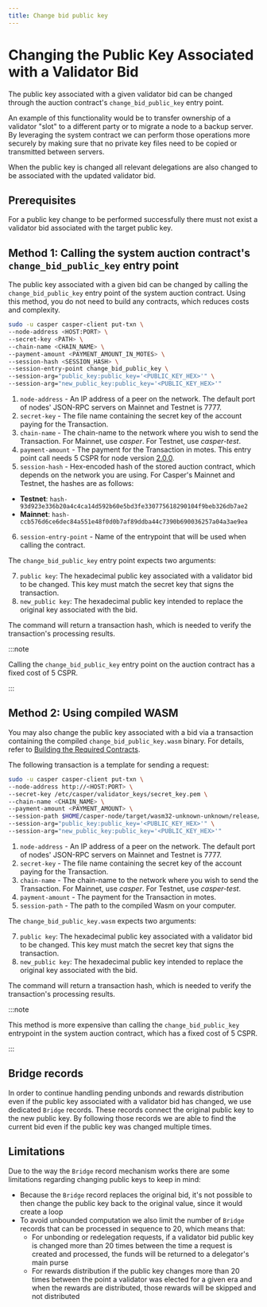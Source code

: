```yaml
---
title: Change bid public key
---
```


# Changing the Public Key Associated with a Validator Bid

The public key associated with a given validator bid can be changed through the auction contract's `change_bid_public_key` entry point.

An example of this functionality would be to transfer ownership of a validator "slot" to a different party or to migrate a node to a backup server. By leveraging the system contract we can perform those operations more securely by making sure that no private key files need to be copied or transmitted between servers.

When the public key is changed all relevant delegations are also changed to be associated with the updated validator bid.

## Prerequisites

For a public key change to be performed successfully there must not exist a validator bid associated with the target public key.

## Method 1: Calling the system auction contract's `change_bid_public_key` entry point

The public key associated with a given bid can be changed by calling the `change_bid_public_key` entry point of the system auction contract. Using this method, you do not need to build any contracts, which reduces costs and complexity.

```bash
sudo -u casper casper-client put-txn \
--node-address <HOST:PORT> \
--secret-key <PATH> \
--chain-name <CHAIN_NAME> \
--payment-amount <PAYMENT_AMOUNT_IN_MOTES> \
--session-hash <SESSION_HASH> \
--session-entry-point change_bid_public_key \
--session-arg="public_key:public_key='<PUBLIC_KEY_HEX>'" \
--session-arg="new_public_key:public_key='<PUBLIC_KEY_HEX>'"
```

1. `node-address` - An IP address of a peer on the network. The default port of nodes' JSON-RPC servers on Mainnet and Testnet is 7777.
2. `secret-key` - The file name containing the secret key of the account paying for the Transaction.
3. `chain-name` - The chain-name to the network where you wish to send the Transaction. For Mainnet, use _casper_. For Testnet, use _casper-test_.
4. `payment-amount` - The payment for the Transaction in motes. This entry point call needs 5 CSPR for node version [2.0.0](https://github.com/casper-network/casper-node/blob/release-2.0.0/resources/production/chainspec.toml).
5. `session-hash` - Hex-encoded hash of the stored auction contract, which depends on the network you are using. For Casper's Mainnet and Testnet, the hashes are as follows:

-   **Testnet**: `hash-93d923e336b20a4c4ca14d592b60e5bd3fe330775618290104f9beb326db7ae2`
-   **Mainnet**: `hash-ccb576d6ce6dec84a551e48f0d0b7af89ddba44c7390b690036257a04a3ae9ea`

6. `session-entry-point` - Name of the entrypoint that will be used when calling the contract.

The `change_bid_public_key` entry point expects two arguments:

7. `public key`: The hexadecimal public key associated with a validator bid to be changed. This key must match the secret key that signs the transaction.
8. `new_public key`: The hexadecimal public key intended to replace the original key associated with the bid.

The command will return a transaction hash, which is needed to verify the transaction's processing results.

:::note

Calling the `change_bid_public_key` entry point on the auction contract has a fixed cost of 5 CSPR.

:::

## Method 2: Using compiled WASM

You may also change the public key associated with a bid via a transaction containing the compiled `change_bid_public_key.wasm` binary. For details, refer to [Building the Required Contracts](../setup/joining.md#step-3-build-contracts).

The following transaction is a template for sending a request:

```bash
sudo -u casper casper-client put-txn \
--node-address http://<HOST:PORT> \
--secret-key /etc/casper/validator_keys/secret_key.pem \
--chain-name <CHAIN_NAME> \
--payment-amount <PAYMENT_AMOUNT> \
--session-path $HOME/casper-node/target/wasm32-unknown-unknown/release/change_bid_public_key.wasm \
--session-arg="public_key:public_key='<PUBLIC_KEY_HEX>'" \
--session-arg="new_public_key:public_key='<PUBLIC_KEY_HEX>'"
```

1. `node-address` - An IP address of a peer on the network. The default port of nodes' JSON-RPC servers on Mainnet and Testnet is 7777.
2. `secret-key` - The file name containing the secret key of the account paying for the Transaction.
3. `chain-name` - The chain-name to the network where you wish to send the Transaction. For Mainnet, use _casper_. For Testnet, use _casper-test_.
4. `payment-amount` - The payment for the Transaction in motes.
5. `session-path` - The path to the compiled Wasm on your computer.

The `change_bid_public_key.wasm` expects two arguments:

7. `public key`: The hexadecimal public key associated with a validator bid to be changed. This key must match the secret key that signs the transaction.
8. `new_public key`: The hexadecimal public key intended to replace the original key associated with the bid.

The command will return a transaction hash, which is needed to verify the transaction's processing results.

:::note

This method is more expensive than calling the `change_bid_public_key` entrypoint in the system auction contract, which has a fixed cost of 5 CSPR.

:::

## Bridge records

In order to continue handling pending unbonds and rewards distribution even if the public key associated with a validator bid has changed, we use dedicated `Bridge` records. These records connect the original public key to the new public key. By following those records we are able to find the current bid even if the public key was changed multiple times.

## Limitations

Due to the way the `Bridge` record mechanism works there are some limitations regarding changing public keys to keep in mind:

-   Because the `Bridge` record replaces the original bid, it's not possible to then change the public key back to the original value, since it would create a loop
-   To avoid unbounded computation we also limit the number of `Bridge` records that can be processed in sequence to 20, which means that:
    -   For unbonding or redelegation requests, if a validator bid public key is changed more than 20 times between the time a request is created and processed, the funds will be returned to a delegator's main purse
    -   For rewards distribution if the public key changes more than 20 times between the point a validator was elected for a given era and when the rewards are distributed, those rewards will be skipped and not distributed

